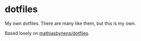 # dotfiles

My own dotfiles. There are many like them, but this is my own.

Based losely on [mathiasbynens/dotfiles](https://github.com/mathiasbynens/dotfiles).
